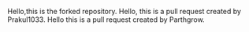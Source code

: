 Hello,this is the forked repository.
Hello, this is a pull request created by Prakul1033.
Hello this is a pull request created by Parthgrow. 
